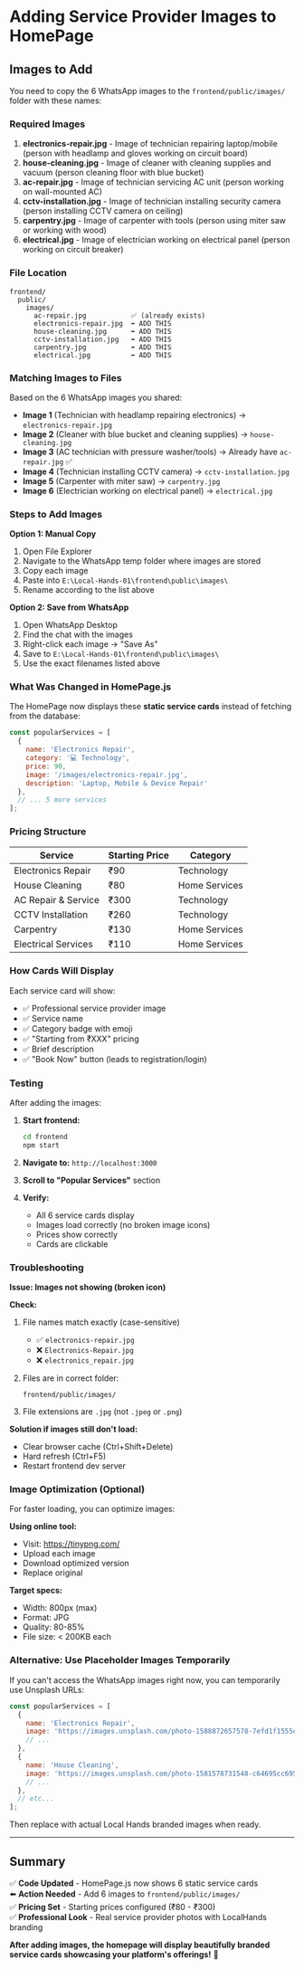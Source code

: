 # Adding Service Provider Images to HomePage

## Images to Add

You need to copy the 6 WhatsApp images to the `frontend/public/images/` folder with these names:

### Required Images

1. **electronics-repair.jpg** - Image of technician repairing laptop/mobile (person with headlamp and gloves working on circuit board)
2. **house-cleaning.jpg** - Image of cleaner with cleaning supplies and vacuum (person cleaning floor with blue bucket)
3. **ac-repair.jpg** - Image of technician servicing AC unit (person working on wall-mounted AC)
4. **cctv-installation.jpg** - Image of technician installing security camera (person installing CCTV camera on ceiling)
5. **carpentry.jpg** - Image of carpenter with tools (person using miter saw or working with wood)
6. **electrical.jpg** - Image of electrician working on electrical panel (person working on circuit breaker)

### File Location

```
frontend/
  public/
    images/
      ac-repair.jpg           ✅ (already exists)
      electronics-repair.jpg  ⬅️ ADD THIS
      house-cleaning.jpg      ⬅️ ADD THIS
      cctv-installation.jpg   ⬅️ ADD THIS
      carpentry.jpg           ⬅️ ADD THIS
      electrical.jpg          ⬅️ ADD THIS
```

### Matching Images to Files

Based on the 6 WhatsApp images you shared:

- **Image 1** (Technician with headlamp repairing electronics) → `electronics-repair.jpg`
- **Image 2** (Cleaner with blue bucket and cleaning supplies) → `house-cleaning.jpg`
- **Image 3** (AC technician with pressure washer/tools) → Already have `ac-repair.jpg` ✅
- **Image 4** (Technician installing CCTV camera) → `cctv-installation.jpg`
- **Image 5** (Carpenter with miter saw) → `carpentry.jpg`
- **Image 6** (Electrician working on electrical panel) → `electrical.jpg`

### Steps to Add Images

**Option 1: Manual Copy**
1. Open File Explorer
2. Navigate to the WhatsApp temp folder where images are stored
3. Copy each image
4. Paste into `E:\Local-Hands-01\frontend\public\images\`
5. Rename according to the list above

**Option 2: Save from WhatsApp**
1. Open WhatsApp Desktop
2. Find the chat with the images
3. Right-click each image → "Save As"
4. Save to `E:\Local-Hands-01\frontend\public\images\`
5. Use the exact filenames listed above

### What Was Changed in HomePage.js

The HomePage now displays these **static service cards** instead of fetching from the database:

```javascript
const popularServices = [
  {
    name: 'Electronics Repair',
    category: '💻 Technology',
    price: 90,
    image: '/images/electronics-repair.jpg',
    description: 'Laptop, Mobile & Device Repair'
  },
  // ... 5 more services
];
```

### Pricing Structure

| Service | Starting Price | Category |
|---------|---------------|----------|
| Electronics Repair | ₹90 | Technology |
| House Cleaning | ₹80 | Home Services |
| AC Repair & Service | ₹300 | Technology |
| CCTV Installation | ₹260 | Technology |
| Carpentry | ₹130 | Home Services |
| Electrical Services | ₹110 | Home Services |

### How Cards Will Display

Each service card will show:
- ✅ Professional service provider image
- ✅ Service name
- ✅ Category badge with emoji
- ✅ "Starting from ₹XXX" pricing
- ✅ Brief description
- ✅ "Book Now" button (leads to registration/login)

### Testing

After adding the images:

1. **Start frontend:**
   ```bash
   cd frontend
   npm start
   ```

2. **Navigate to:** `http://localhost:3000`

3. **Scroll to "Popular Services"** section

4. **Verify:**
   - All 6 service cards display
   - Images load correctly (no broken image icons)
   - Prices show correctly
   - Cards are clickable

### Troubleshooting

**Issue: Images not showing (broken icon)**

**Check:**
1. File names match exactly (case-sensitive)
   - ✅ `electronics-repair.jpg`
   - ❌ `Electronics-Repair.jpg`
   - ❌ `electronics_repair.jpg`

2. Files are in correct folder:
   ```
   frontend/public/images/
   ```

3. File extensions are `.jpg` (not `.jpeg` or `.png`)

**Solution if images still don't load:**
- Clear browser cache (Ctrl+Shift+Delete)
- Hard refresh (Ctrl+F5)
- Restart frontend dev server

### Image Optimization (Optional)

For faster loading, you can optimize images:

**Using online tool:**
- Visit: https://tinypng.com/
- Upload each image
- Download optimized version
- Replace original

**Target specs:**
- Width: 800px (max)
- Format: JPG
- Quality: 80-85%
- File size: < 200KB each

### Alternative: Use Placeholder Images Temporarily

If you can't access the WhatsApp images right now, you can temporarily use Unsplash URLs:

```javascript
const popularServices = [
  {
    name: 'Electronics Repair',
    image: 'https://images.unsplash.com/photo-1588872657578-7efd1f1555ed?w=800&h=500&fit=crop',
    // ...
  },
  {
    name: 'House Cleaning',
    image: 'https://images.unsplash.com/photo-1581578731548-c64695cc6952?w=800&h=500&fit=crop',
    // ...
  },
  // etc...
];
```

Then replace with actual Local Hands branded images when ready.

---

## Summary

✅ **Code Updated** - HomePage.js now shows 6 static service cards  
⬅️ **Action Needed** - Add 6 images to `frontend/public/images/`  
✅ **Pricing Set** - Starting prices configured (₹80 - ₹300)  
✅ **Professional Look** - Real service provider photos with LocalHands branding

**After adding images, the homepage will display beautifully branded service cards showcasing your platform's offerings!** 🎨
